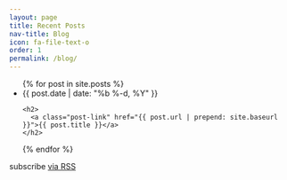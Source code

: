 ```yaml
---
layout: page
title: Recent Posts
nav-title: Blog
icon: fa-file-text-o
order: 1
permalink: /blog/
---
```


<ul class="post-list">
{% for post in site.posts %}
  <li>
    <span class="post-meta">{{ post.date | date: "%b %-d, %Y" }}</span>

    <h2>
      <a class="post-link" href="{{ post.url | prepend: site.baseurl }}">{{ post.title }}</a>
    </h2>
  </li>
{% endfor %}
</ul>

<p class="rss-subscribe">subscribe <a href="{{ "/feed.xml" | prepend: site.baseurl }}">via RSS</a></p>
